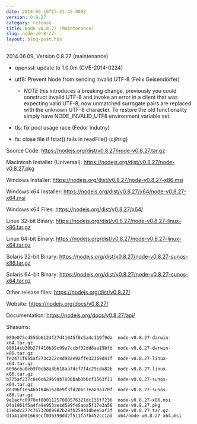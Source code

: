 ```yaml
---
date: 2014-06-16T15:33:45.000Z
version: 0.8.27
category: release
title: Node v0.8.27 (Maintenance)
slug: node-v0-8-27-
layout: blog-post.hbs
---
```


2014.06.09, Version 0.8.27 (maintenance)

* openssl: update to 1.0.0m (CVE-2014-0224)

* utf8: Prevent Node from sending invalid UTF-8 (Felix Geisendörfer)
  * *NOTE* this introduces a breaking change, previously you could construct
    invalid UTF-8 and invoke an error in a client that was expecting valid
    UTF-8, now unmatched surrogate pairs are replaced with the unknown UTF-8
    character. To restore the old functionality simply have NODE_INVALID_UTF8
    environment variable set.

* tls: fix pool usage race (Fedor Indutny)

* fs: close file if fstat() fails in readFile() (cjihrig)

Source Code: https://nodejs.org/dist/v0.8.27/node-v0.8.27.tar.gz

Macintosh Installer (Universal): https://nodejs.org/dist/v0.8.27/node-v0.8.27.pkg

Windows Installer: https://nodejs.org/dist/v0.8.27/node-v0.8.27-x86.msi

Windows x64 Installer: https://nodejs.org/dist/v0.8.27/x64/node-v0.8.27-x64.msi

Windows x64 Files: https://nodejs.org/dist/v0.8.27/x64/

Linux 32-bit Binary: https://nodejs.org/dist/v0.8.27/node-v0.8.27-linux-x86.tar.gz

Linux 64-bit Binary: https://nodejs.org/dist/v0.8.27/node-v0.8.27-linux-x64.tar.gz

Solaris 32-bit Binary: https://nodejs.org/dist/v0.8.27/node-v0.8.27-sunos-x86.tar.gz

Solaris 64-bit Binary: https://nodejs.org/dist/v0.8.27/node-v0.8.27-sunos-x64.tar.gz

Other release files: https://nodejs.org/dist/v0.8.27/

Website: https://nodejs.org/docs/v0.8.27/

Documentation: https://nodejs.org/docs/v0.8.27/api/

Shasums:

```
089e075cd556b6124f27d41045f6c5a4c119f9da  node-v0.8.27-darwin-x64.tar.gz
88014cb30b27f410b89c99a7ccbf32dd8aa19bfd  node-v0.8.27-darwin-x86.tar.gz
fe2471f055af273c222c4d982e92ffe32369d41f  node-v0.8.27-linux-x64.tar.gz
6096cba0eb9f0cb8a3b618aa7dcf7f4c29cda82b  node-v0.8.27-linux-x86.tar.gz
b775af237c0e6c62969ab7886bab3b0cf1563f11  node-v0.8.27-sunos-x64.tar.gz
8d396f1e546b104616a0e9f3fd20bc7eaa9a370f  node-v0.8.27-sunos-x86.tar.gz
9e1acfc8970ef80011257080576321dc136f7236  node-v0.8.27-x86.msi
04a1961f5a4fa9e953aecd589fe5aea5f17e3a56  node-v0.8.27.pkg
13ebdc277c76732089982b29fb25941dbee5af3f  node-v0.8.27.tar.gz
d1a41a081663ecf036390dd2f511fa7b452cc1ad  x64/node-v0.8.27-x64.msi
```
